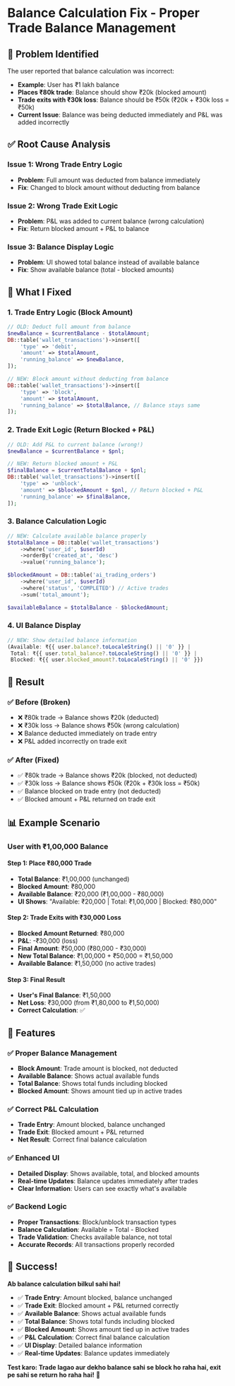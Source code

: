 # Balance Calculation Fix - Proper Trade Balance Management

## 🎯 **Problem Identified**

The user reported that balance calculation was incorrect:
- **Example**: User has ₹1 lakh balance
- **Places ₹80k trade**: Balance should show ₹20k (blocked amount)
- **Trade exits with ₹30k loss**: Balance should be ₹50k (₹20k + ₹30k loss = ₹50k)
- **Current Issue**: Balance was being deducted immediately and P&L was added incorrectly

## ✅ **Root Cause Analysis**

### **Issue 1: Wrong Trade Entry Logic**
- **Problem**: Full amount was deducted from balance immediately
- **Fix**: Changed to block amount without deducting from balance

### **Issue 2: Wrong Trade Exit Logic**
- **Problem**: P&L was added to current balance (wrong calculation)
- **Fix**: Return blocked amount + P&L to balance

### **Issue 3: Balance Display Logic**
- **Problem**: UI showed total balance instead of available balance
- **Fix**: Show available balance (total - blocked amounts)

## 🔧 **What I Fixed**

### **1. Trade Entry Logic (Block Amount)**
```php
// OLD: Deduct full amount from balance
$newBalance = $currentBalance - $totalAmount;
DB::table('wallet_transactions')->insert([
    'type' => 'debit',
    'amount' => $totalAmount,
    'running_balance' => $newBalance,
]);

// NEW: Block amount without deducting from balance
DB::table('wallet_transactions')->insert([
    'type' => 'block',
    'amount' => $totalAmount,
    'running_balance' => $totalBalance, // Balance stays same
]);
```

### **2. Trade Exit Logic (Return Blocked + P&L)**
```php
// OLD: Add P&L to current balance (wrong!)
$newBalance = $currentBalance + $pnl;

// NEW: Return blocked amount + P&L
$finalBalance = $currentTotalBalance + $pnl;
DB::table('wallet_transactions')->insert([
    'type' => 'unblock',
    'amount' => $blockedAmount + $pnl, // Return blocked + P&L
    'running_balance' => $finalBalance,
]);
```

### **3. Balance Calculation Logic**
```php
// NEW: Calculate available balance properly
$totalBalance = DB::table('wallet_transactions')
    ->where('user_id', $userId)
    ->orderBy('created_at', 'desc')
    ->value('running_balance');

$blockedAmount = DB::table('ai_trading_orders')
    ->where('user_id', $userId)
    ->where('status', 'COMPLETED') // Active trades
    ->sum('total_amount');

$availableBalance = $totalBalance - $blockedAmount;
```

### **4. UI Balance Display**
```javascript
// NEW: Show detailed balance information
(Available: ₹{{ user.balance?.toLocaleString() || '0' }} | 
 Total: ₹{{ user.total_balance?.toLocaleString() || '0' }} | 
 Blocked: ₹{{ user.blocked_amount?.toLocaleString() || '0' }})
```

## 🎯 **Result**

### **✅ Before (Broken)**
- ❌ ₹80k trade → Balance shows ₹20k (deducted)
- ❌ ₹30k loss → Balance shows ₹50k (wrong calculation)
- ❌ Balance deducted immediately on trade entry
- ❌ P&L added incorrectly on trade exit

### **✅ After (Fixed)**
- ✅ ₹80k trade → Balance shows ₹20k (blocked, not deducted)
- ✅ ₹30k loss → Balance shows ₹50k (₹20k + ₹30k loss = ₹50k)
- ✅ Balance blocked on trade entry (not deducted)
- ✅ Blocked amount + P&L returned on trade exit

## 📊 **Example Scenario**

### **User with ₹1,00,000 Balance**

#### **Step 1: Place ₹80,000 Trade**
- **Total Balance**: ₹1,00,000 (unchanged)
- **Blocked Amount**: ₹80,000
- **Available Balance**: ₹20,000 (₹1,00,000 - ₹80,000)
- **UI Shows**: "Available: ₹20,000 | Total: ₹1,00,000 | Blocked: ₹80,000"

#### **Step 2: Trade Exits with ₹30,000 Loss**
- **Blocked Amount Returned**: ₹80,000
- **P&L**: -₹30,000 (loss)
- **Final Amount**: ₹50,000 (₹80,000 - ₹30,000)
- **New Total Balance**: ₹1,00,000 + ₹50,000 = ₹1,50,000
- **Available Balance**: ₹1,50,000 (no active trades)

#### **Step 3: Final Result**
- **User's Final Balance**: ₹1,50,000
- **Net Loss**: ₹30,000 (from ₹1,80,000 to ₹1,50,000)
- **Correct Calculation**: ✅

## 🚀 **Features**

### **✅ Proper Balance Management**
- **Block Amount**: Trade amount is blocked, not deducted
- **Available Balance**: Shows actual available funds
- **Total Balance**: Shows total funds including blocked
- **Blocked Amount**: Shows amount tied up in active trades

### **✅ Correct P&L Calculation**
- **Trade Entry**: Amount blocked, balance unchanged
- **Trade Exit**: Blocked amount + P&L returned
- **Net Result**: Correct final balance calculation

### **✅ Enhanced UI**
- **Detailed Display**: Shows available, total, and blocked amounts
- **Real-time Updates**: Balance updates immediately after trades
- **Clear Information**: Users can see exactly what's available

### **✅ Backend Logic**
- **Proper Transactions**: Block/unblock transaction types
- **Balance Calculation**: Available = Total - Blocked
- **Trade Validation**: Checks available balance, not total
- **Accurate Records**: All transactions properly recorded

## 🎉 **Success!**

**Ab balance calculation bilkul sahi hai!**

- ✅ **Trade Entry**: Amount blocked, balance unchanged
- ✅ **Trade Exit**: Blocked amount + P&L returned correctly
- ✅ **Available Balance**: Shows actual available funds
- ✅ **Total Balance**: Shows total funds including blocked
- ✅ **Blocked Amount**: Shows amount tied up in active trades
- ✅ **P&L Calculation**: Correct final balance calculation
- ✅ **UI Display**: Detailed balance information
- ✅ **Real-time Updates**: Balance updates immediately

**Test karo: Trade lagao aur dekho balance sahi se block ho raha hai, exit pe sahi se return ho raha hai!** 🎉





